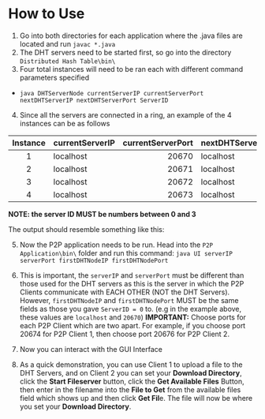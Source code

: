 # How to Use
1. Go into both directories for each application where the .java files are located and run ``javac *.java``
2. The DHT servers need to be started first, so go into the directory ``Distributed Hash Table\bin\``
3. Four total instances will need to be ran each with different command parameters specified
- ``java DHTServerNode currentServerIP currentServerPort nextDHTServerIP nextDHTServerPort ServerID``
4. Since all the servers are connected in a ring, an example of the 4 instances can be as follows

| Instance        | currentServerIP  | currentServerPort  | nextDHTServerIP   | nextDHTServerPort   | ServerID    |
| :-------------: | :----------------| ------------------:| ----------------- |-------------------: | :----------:|
| 1               | localhost        | 20670              | localhost         | 20671               | 0           |
| 2               | localhost        | 20671              | localhost         | 20672               | 1           |
| 3               | localhost        | 20672              | localhost         | 20673               | 2           |
| 4               | localhost        | 20673              | localhost         | 20670               | 3           |

**NOTE: the server ID MUST be numbers between 0 and 3**

The output should resemble something like this:


5. Now the P2P application needs to be run. Head into the ``P2P Application\bin\`` folder and run this command:
``java UI serverIP serverPort firstDHTNodeIP firstDHTNodePort``
6. This is important, the ``serverIP`` and ``serverPort`` must be different than those used for the DHT servers as this is the server in which the P2P Clients communicate with EACH OTHER (NOT the DHT Servers). However, ``firstDHTNodeIP`` and ``firstDHTNodePort`` MUST be the same fields as those you gave ``ServerID = 0`` to. (e.g in the example above, these values are ``localhost`` and ``20670``)
**IMPORTANT:** Choose ports for each P2P Client which are two apart. For example, if you choose port 20674 for P2P Client 1, then choose port 20676 for P2P Client 2.
7. Now you can interact with the GUI Interface

8.  As a quick demonstration, you can use Client 1 to upload a file to the DHT Servers, and on Client 2 you can set your **Download Directory**, click the **Start Fileserver** button, click the **Get Available Files** Button, then  enter in the filename into the **File to Get** from the available files field which shows up and then click **Get Fil**e. The file will now be where you set your **Download Directory**. 
